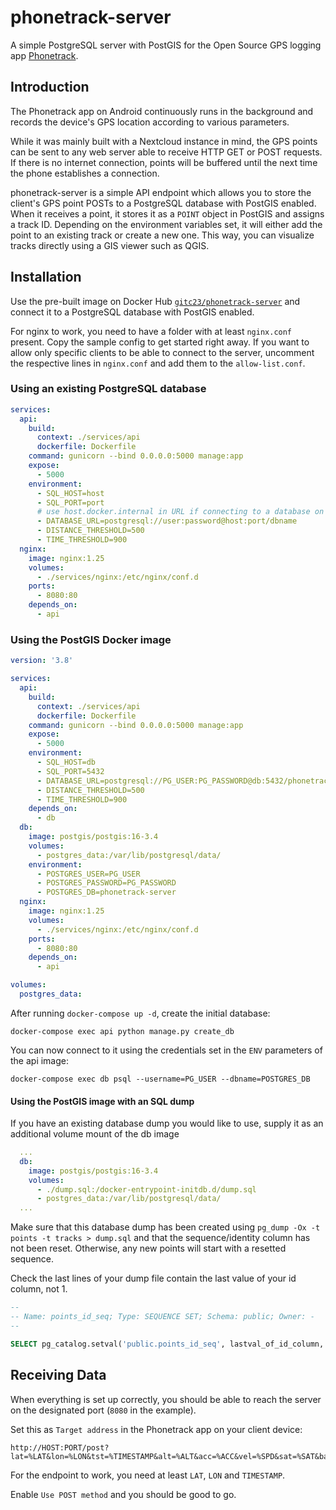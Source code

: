 # phonetrack-server
A simple PostgreSQL server with PostGIS for the Open Source GPS logging app [Phonetrack](https://f-droid.org/en/packages/net.eneiluj.nextcloud.phonetrack/).

## Introduction
The Phonetrack app on Android continuously runs in the background and records the device's GPS location according to various parameters.

While it was mainly built with a Nextcloud instance in mind, the GPS points can be sent to any web server able to receive HTTP GET or POST requests.
If there is no internet connection, points will be buffered until the next time the phone establishes a connection.

phonetrack-server is a simple API endpoint which allows you to store the client's GPS point POSTs to a PostgreSQL database with PostGIS enabled. When it receives a point, it stores it as a `POINT` object in PostGIS and assigns a track ID. Depending on the environment variables set, it will either add the point to an existing track or create a new one. This way, you can visualize tracks directly using a GIS viewer such as QGIS.

## Installation
Use the pre-built image on Docker Hub [`gitc23/phonetrack-server`](https://hub.docker.com/r/gitc23/phonetrack-server) and connect it to a PostgreSQL database with PostGIS enabled.

For nginx to work, you need to have a folder with at least `nginx.conf` present. Copy the sample config to get started right away. If you want to allow only specific clients to be able to connect to the server, uncomment the respective lines in `nginx.conf` and add them to the `allow-list.conf`.

### Using an existing PostgreSQL database

```yaml
services:
  api:
    build: 
      context: ./services/api
      dockerfile: Dockerfile
    command: gunicorn --bind 0.0.0.0:5000 manage:app
    expose:
      - 5000
    environment:
      - SQL_HOST=host
      - SQL_PORT=port
      # use host.docker.internal in URL if connecting to a database on the same machine
      - DATABASE_URL=postgresql://user:password@host:port/dbname
      - DISTANCE_THRESHOLD=500
      - TIME_THRESHOLD=900
  nginx:
    image: nginx:1.25
    volumes:
      - ./services/nginx:/etc/nginx/conf.d
    ports:
      - 8080:80
    depends_on:
      - api
```

### Using the PostGIS Docker image
```yaml
version: '3.8'

services:
  api:
    build: 
      context: ./services/api
      dockerfile: Dockerfile
    command: gunicorn --bind 0.0.0.0:5000 manage:app
    expose:
      - 5000
    environment:
      - SQL_HOST=db
      - SQL_PORT=5432
      - DATABASE_URL=postgresql://PG_USER:PG_PASSWORD@db:5432/phonetrack-server
      - DISTANCE_THRESHOLD=500
      - TIME_THRESHOLD=900
    depends_on:
      - db
  db:
    image: postgis/postgis:16-3.4
    volumes:
      - postgres_data:/var/lib/postgresql/data/
    environment:
      - POSTGRES_USER=PG_USER
      - POSTGRES_PASSWORD=PG_PASSWORD
      - POSTGRES_DB=phonetrack-server
  nginx:
    image: nginx:1.25
    volumes:
      - ./services/nginx:/etc/nginx/conf.d
    ports:
      - 8080:80
    depends_on:
      - api

volumes:
  postgres_data:
```

After running `docker-compose up -d`, create the initial database:
```shell
docker-compose exec api python manage.py create_db
```

You can now connect to it using the credentials set in the `ENV` parameters of the api image:
```shell
docker-compose exec db psql --username=PG_USER --dbname=POSTGRES_DB
```

#### Using the PostGIS image with an SQL dump
If you have an existing database dump you would like to use, supply it as an additional volume mount of the db image
```yaml
  ...
  db:
    image: postgis/postgis:16-3.4
    volumes:
      - ./dump.sql:/docker-entrypoint-initdb.d/dump.sql
      - postgres_data:/var/lib/postgresql/data/
  ...
```

Make sure that this database dump has been created using `pg_dump -Ox -t points -t tracks > dump.sql`
and that the sequence/identity column has not been reset. Otherwise, any new points will start with a resetted sequence.

Check the last lines of your dump file contain the last value of your id column, not 1.
```sql
--
-- Name: points_id_seq; Type: SEQUENCE SET; Schema: public; Owner: -
--

SELECT pg_catalog.setval('public.points_id_seq', lastval_of_id_column, true);
```

## Receiving Data
When everything is set up correctly, you should be able to reach the server on the designated port (`8080` in the example).

Set this as `Target address` in the Phonetrack app on your client device: 
```
http://HOST:PORT/post?lat=%LAT&lon=%LON&tst=%TIMESTAMP&alt=%ALT&acc=%ACC&vel=%SPD&sat=%SAT&batt=%BATT&tid=%UA
```
For the endpoint to work, you need at least `LAT`, `LON` and `TIMESTAMP`.

Enable `Use POST method` and you should be good to go.